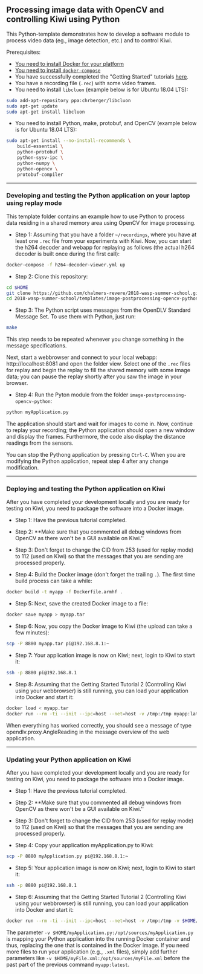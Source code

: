 ## Processing image data with OpenCV and controlling Kiwi using Python

This Python-template demonstrates how to develop a software module to process video data (eg., image detection, etc.) and to control Kiwi.

Prerequisites:
* [You need to install Docker for your platform](https://docs.docker.com/install/linux/docker-ce/debian/#install-docker-ce)
* [You need to install `docker-compose`](https://docs.docker.com/compose/install/#install-compose)
* You have successfully completed the "Getting Started" tutorials [here](https://github.com/chalmers-revere/2018-wasp-summer-school/tree/master/getting-started).
* You have a recording file (`.rec`) with some video frames.
* You need to install `libcluon` (example below is for Ubuntu 18.04 LTS):
```Bash
sudo add-apt-repository ppa:chrberger/libcluon
sudo apt-get update
sudo apt-get install libcluon
```
* You need to install Python, make, protobuf, and OpenCV (example below is for Ubuntu 18.04 LTS):
```Bash
sudo apt-get install --no-install-recommends \
    build-essential \
    python-protobuf \
    python-sysv-ipc \
    python-numpy \
    python-opencv \
    protobuf-compiler
```

---

### Developing and testing the Python application on your laptop using replay mode

This template folder contains an example how to use Python to process data residing in a shared memory area using OpenCV for image processing.

* Step 1: Assuming that you have a folder `~/recordings`, where you have at least one `.rec` file from your experiments with Kiwi. Now, you can start the h264 decoder and webapp for replaying as follows (the actual h264 decoder is built once during the first call):
```bash
docker-compose -f h264-decoder-viewer.yml up
```

* Step 2: Clone this repository:
```bash
cd $HOME
git clone https://github.com/chalmers-revere/2018-wasp-summer-school.git
cd 2018-wasp-summer-school/templates/image-postprocessing-opencv-python
```

* Step 3: The Python script uses messages from the OpenDLV Standard Message Set. To use them with Python, just run:
```bash
make
```
This step needs to be repeated whenever you change something in the message specifications.


Next, start a webbrowser and connect to your local webapp: http://localhost:8081 and open the folder view. Select one of the `.rec` files for replay and begin the replay to fill the shared memory with some image data; you can pause the replay shortly after you saw the image in your browser.

* Step 4: Run the Pyton module from the folder `image-postprocessing-opencv-python`:
```bash
python myApplication.py
```

The application should start and wait for images to come in. Now, continue to replay your recording; the Python application should open a new window and display the frames. Furthermore, the code also display the distance readings from the sensors.

You can stop the Pythong application by pressing `Ctrl-C`. When you are modifying the Python application, repeat step 4 after any change modification.

---

### Deploying and testing the Python application on Kiwi

After you have completed your development locally and you are ready for testing on Kiwi, you need to package the software into a Docker image.

* Step 1: Have the previous tutorial completed.

* Step 2: **Make sure that you commented all debug windows from OpenCV as there won't be a GUI available on Kiwi.''

* Step 3: Don't forget to change the CID from 253 (used for replay mode) to 112 (used on Kiwi) so that the messages that you are sending are processed properly.

* Step 4: Build the Docker image (don't forget the trailing `.`). The first time build process can take a while:
```Bash
docker build -t myapp -f Dockerfile.armhf .
```

* Step 5: Next, save the created Docker image to a file:
```Bash
docker save myapp > myapp.tar
```

* Step 6: Now, you copy the Docker image to Kiwi (the upload can take a few minutes):
```Bash
scp -P 8880 myapp.tar pi@192.168.8.1:~
```

* Step 7: Your application image is now on Kiwi; next, login to Kiwi to start it:
```Bash
ssh -p 8880 pi@192.168.8.1
```

* Step 8: Assuming that the Getting Started Tutorial 2 (Controlling Kiwi using your webbrowser) is still running, you can load your application into Docker and start it:
```Bash
docker load < myapp.tar
docker run --rm -ti --init --ipc=host --net=host -v /tmp:/tmp myapp:latest 
```

When everything has worked correctly, you should see a message of type opendlv.proxy.AngleReading in the message overview of the web application.

---

### Updating your Python application on Kiwi

After you have completed your development locally and you are ready for testing on Kiwi, you need to package the software into a Docker image.

* Step 1: Have the previous tutorial completed.

* Step 2: **Make sure that you commented all debug windows from OpenCV as there won't be a GUI available on Kiwi.''

* Step 3: Don't forget to change the CID from 253 (used for replay mode) to 112 (used on Kiwi) so that the messages that you are sending are processed properly.

* Step 4: Copy your application myApplication.py to Kiwi:
```Bash
scp -P 8880 myApplication.py pi@192.168.8.1:~
```

* Step 5: Your application image is now on Kiwi; next, login to Kiwi to start it:
```Bash
ssh -p 8880 pi@192.168.8.1
```

* Step 6: Assuming that the Getting Started Tutorial 2 (Controlling Kiwi using your webbrowser) is still running, you can load your application into Docker and start it:
```Bash
docker run --rm -ti --init --ipc=host --net=host -v /tmp:/tmp -v $HOME/myApplication.py:/opt/sources/myApplication.py myapp:latest
```
The parameter `-v $HOME/myApplication.py:/opt/sources/myApplication.py` is mapping your Python application into the running Docker container and thus, replacing the one that is contained in the Docker image. If you need more files to run your application (e.g., `.xml` files), simply add further parameters like `-v $HOME/myFile.xml:/opt/sources/myFile.xml` before the past part of the previous command `myapp:latest`. 


